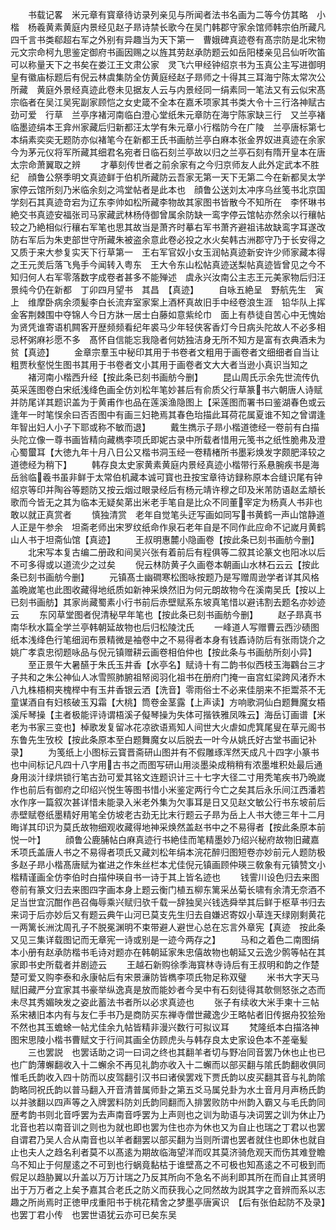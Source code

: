 <!-- { "loadSidebar": true } -->
　　书载记畧　米元章有寳章待访录列亲见与所闻者法书名画为二等今仿其略　小楷　杨羲黄素黄庭内景经见赵子昻诗禁长歌今在吴门韩郡守家余馆师韩宗伯所藏凡四千言书类郗超右军之外别有异趣当为天下第一　曹娥碑真迹卷有髙宗防是北宋物元文宗命柯九思鉴定御府书画因赐之以旌其劳赵承防题云如岳阳楼亲见吕仙听吹笛可以称量天下之书矣在娄江王文肃公家　灵飞六甲经钟绍京书为玉真公主写进御明皇有徽庙标题后有倪云林虞集防全仿黄庭经赵子昻师之十得其三耳海宁陈太常次公所藏　黄庭外景经真迹此卷未见据友人云与内景经同一绢素同一笔法又有云似宋髙宗临者在吴江吴宪副家顾恺之女史箴不全本在嘉禾项家其书类大令十三行洛神赋古劲可爱　行草　兰亭序褚河南临白澄心堂纸朱元章防在海宁陈家缺三行　又兰亭褚临墨迹绢本王弇州家藏后归新都汪太学有朱元章小行楷防今在广陵　兰亭唐标第七本绢素奕奕无题防亦似褚笔今在新都王氏书画舫兰亭白麻本张金界奴进真迹在余家今为茅元仪将军所藏其细君名宛者日临石刻兰亭故以归之兰亭石刻有隋开皇本在唐太宗命萧翼取之辨
　　才摹刻传世者之前余家有之今归京师友人此外定武本不胜纪　顔鲁公祭季明文真迹鲜于伯机所藏防云吾家无第一天下无第二今在新都吴太学家停云馆所刻乃米临余刻之鸿堂帖者是此本也　顔鲁公送刘太冲序乌丝笺书北京国学刻石其真迹竒宕为辽东李帅如松所藏李物故其家图书皆散今不知所在　李怀琳书絶交书真迹安福张司马家藏武林杨侍御曾属余防缺一鸾字停云馆帖亦然余以行穰帖较之乃絶相似行穰右军笔也思其故当是萧齐时摹右军书萧齐避祖讳故缺鸾字耳遂改防右军后为朱吏部世守所藏朱被盗余意此卷必投之水火矣韩古洲郡守乃于长安得之又质于来大参复实天下行草第一　王右军官奴小女玉润帖真迹新安许少师家藏本得之王元羙后落飞鳬手今闻转入粤东　王大令东山松帖真迹送梨帖真迹皆曾见之今不知归何人右军零落数字成卷者甚多不能殚述　虞永兴汝南公主志王元美家物后归汪景纯今仍在新都　丁卯四月望书　其昌　【真迹】
　　自咏五絶呈　野航先生　寅上　维摩卧病余须髪李白长流弃室家案上酒杯真故旧手中经卷浪生涯　铅华队上挥金客荆棘围中夺锦人今日方牀一居士白藤如意紫纶巾　面上有恭徒自苦心中无愧始为贤凭谁寄语机闗客开歴频频看纪年裘马少年轻侠客香灯今日病头陀故人不必多相忌杯粥麻衫愿不多　髙怀自信能忘我隐者何妨独洁身无所不知方是富有衣典酒未为贫【真迹】
　　金章宗羣玉中秘印其用于书卷者文粗用于画卷者文细细者自当让粗贾秋壑悦生图书其用于书卷者文小其用于画卷者文大大者当逊小真识当知之
　　褚河南小楷西升经【按此条已刻书画舫今删】
　　昆山周氏示余先世流传仇英采莲图卷白宋纸浅绛色画全仿刘松年笔妙甚后有俞质父行草篆书六朝唐人诗赋并防尾详其题识盖为于黄甫作也品在莲溪渔隐图上【采莲图而署书曰鉴湖春色或云逢年一时笔悮余曰否否图中有画三妇艳焉其春色珆描此耳荷花属夏谁不知之曾谓逢年智出妇人小子下耶或称不敏而退】
　　戴生擕示子昻小楷道徳经一卷前有白描头陀立像一尊书画皆精向藏檇李项氏即妮古录中所载者惜用元笺书之纸性脆弗及澄心蜀蠒耳【大徳九年十月八日公又楷书洞玉经一卷精楮所书墨彩焕发字颇肥泽较之道徳经为稍下】
　　韩存良太史家黄素黄庭内景经真迹小楷带行系悬腕疾书是海岳翁临羲书虽非鲜于太常伯机藏本诚可寳也丑按宝章待访録称原本合缝识尾有钟绍京等印并陶谷等题防又按云烟过眼录经后有杨元靖许穆之印及米芾防语赵孟頫长歌而今皆无之其为临本无疑矣苐出米老手笔自是比众不同董宰定为杨真人书非也敢以就正真赏者
　　慎独清赏　老年自觉笔头迂写画如同写书黄鹤一声山馆静道人正是午参余　坦斋老师出宋罗纹纸命作泉石老年自是不同作此应命不记嵗月黄鹤山人书于坦斋仙馆【真迹】
　　王叔明惠麓小隐画卷【按此条已刻书画舫今删】
　　北宋写本复古编二册政和间吴兴张有着前后有程俱等二叙其论篆文也阳冰以后不可多得或以道流少之过矣
　　倪云林防黄子久画卷本朝画山水林石云云【按此条已刻书画舫今删】
　　元镇髙士幽磵寒松图咏按题乃是写赠周逊学者详其风格盖晩嵗笔也此图收藏得地纸质如新神采焕然旧为何元朗故物今在溪南吴氏【按以上已刻书画舫】其家尚藏蜀素小行书前后赤壁赋系东坡真笔惜以避讳割去题名亦妙迹云
　　东冈草堂图者倪清秘早年笔也【按此条已刻书画舫今删】
　　赵子昻真书南华秋水篇全学兰亭韩朝延故物也后归松陵沈氏
　　一峰道人写赠曹云西沙碛图纸本浅绛色行笔细润布景精微是袖卷中之不易得者本身有钱鼒诗防后有张雨饶介之姚广孝袁忠彻题咏品与倪元镇赠耕云画卷相伯仲也【按此条与书画舫所刻小异】
　　至正景午大暑醼于朱氏玉井香【水亭名】赋诗十有二韵书似西枝玉海鸐台三才子共和之朱公神仙人冰雪照肺腑祖帑阅羽化祖书在册府门掩一亩宫虹梁跨风渚乔木八九株梧桐夹槐榉中有玉井香银云洒【洗音】零雨俗士不必来佳朋来不拒鬻茶不无童谋酒自有妇核破玉刄霜【大桃】筒卷金茎露【上声读】方响歌洞仙白题舞魔女梧溪斥琴操【主者极能评诗谓梧溪子儗琴操为失体可揩铁雅凤咮云】海岳订画谱【米老为书家三变也】棹歌发复留冰花凉欲语焉知人间世大火虐如虎箕尾叟在草元阁书东鲁先生攷校【按此条原本至白题舞魔女以后脱去一叶今从姚氏好古堂书画记补录】
　　为笺纸上小图标云寳晋斋研山图并有不假雕琢浑然天成凡十四字小篆书也中间标记凡四十八字用古书之而图写研山用淡墨染成稍稍有浓墨堆积处最后通身用淡汁绿烘锁行笔古劲可爱其铭文连题识计三十七字大径二寸用秃笔疾书乃晩嵗作也前后有御府之印绍兴悦生等图书惜小米鉴定两行今亡之矣其后永乐间江西潘若水作序一篇叙次甚详惜未能录入米老外集为欠事耳是日又见赵文敏公行书东坡前后赤壁赋卷纸墨精好用笔全仿坡老古劲无比末行题云子昻为岳上人书大徳三年十二月晦详其印识为莫氏故物细观收藏得地神采焕然盖赵书中之不易得者【按此条原本前悦一叶】
　　顔鲁公鹿脯帖白麻真迹行书絶佳而笔精墨妙乃绍兴秘府故物旧藏嘉禾项氏盖唐人书之不易得者项氏又藏刘松年绢本浣花醉归图短卷亦妙前元人题防极多赵子昻小楷髙唐赋为崔进之作朱丝栏本尤佳倪元镇画顾仲瑛三敎象有元镇赞文小楷精谨画全仿李伯时白描仲瑛自书一诗于其上皆名迹也
　　钱霅川设色归去来图卷前有篆文归去来图四字画本身上题云衡门植五柳东篱采丛菊长啸有余清无奈酒不足当世宜沉酣作邑召侮辱乘兴赋归欤千载一辞独吴兴钱选舜举其后鲜于枢草书归去来词于后亦妙后又有题云典午山河已莫支先生归去自嫌迟寄奴小草连天绿刚剩黄花一两篱长洲沈周孔子不脱冕渊明不束带避人避世心总在忘言外章宪【真迹　按此条又见三集详载图记而无章宪一诗或别是一迹今两存之】
　　马和之着色二南图绢本小册有赵承防楷书毛诗对题亦在韩朝延家朱忠僖故物也朝延又云逸少鹘等帖在其家即书史所载者并剧迹云
　　王越石新购徐季海寳林寺诗后有王叔明和韵之作楚楚可爱又购李泰和永康帖后有宋景濓防皆檇李项氏物足称双璧
　　米书大字天马赋旧藏严分宜家其书豪举纵逸真是放而能妙者今吴中有石刻徒得其欹侧怒张之态而未尽其秀媚映发之姿此蓄法书者所以必求真迹也
　　张子有续收大米手柬十三帖系宋裱旧本内有与友仁手书乃是商防买东禅寺僧世藏逸少王略帖者旧传据舟狡狯殆不然也其玉蟾蜍一帖尤佳余九帖皆精非漫兴数行可拟议耳
　　梵隆纸本白描洛神图宋思陵小楷书曹赋文于行间其画全仿顾虎头与韩存良太史家设色本不差毫髪
　　三也罢説　也罢话助之词一曰词之终也其翻羊者切与野冶同音罢乃休也止也已也广韵薄蠏翻收入十二蠏余不再见礼韵亦收入十二蠏而以部买翻与隂氏韵翻收俱同惟毛氏韵收入四十防而以皮驾翻引汉书曰诸侯罢戏下贾氏韵以皮买翻其音与礼韵隂韵略同祝氏韵以普马翻入开音清普属师卦之第五爻马属兑卦为水土音月月声杨氏韵以并骇翻以四声等之入牌罢料防刘氏韵同翻而入排罢败防中州韵入霸又与毛氏韵同歴考韵书则北音呼罢为去声南音呼罢为上声则也之训为助语与决词罢之训为休止乃北音也若以南音训之则也为就也即也罢为住也亦为休也又为自止也瑞之丁君以也罢自谓君乃吴人合从南音也以羊者翻罢以部买翻为当则所谓也罢者就住也即休也就自止也夫人之趋名利者莫不以髙逺为期故临海望洋而叹其莫济骑危观天而伤其难登瞻乌不知止于何屋逺之不可到也行蜗竟黏枯于谁壁髙之不可极也知髙逺之不可极到而假足以趋胁翼以升盖以万万计瑞之乃反其所向不急名不尚利即其所在而自止其贤明出于万万者之上矣予嘉其合老氏之防义而获我心之同然故为説其字之音辨而系以志趣之所尚焉时正徳甲戌重阳书于桃花精舍之梦墨亭唐寅识　【后有张伯起防不及录】也罢丁君小传　也罢世语犹云亦可已矣东吴
